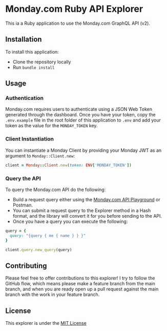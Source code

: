 # Monday.com Ruby API Explorer

This ia a Ruby application to use the Monday.com GraphQL API (v2).

## Installation

To install this application:

* Clone the repository locally
* Run `bundle install`

## Usage

### Authentication

Monday.com requires users to authenticate using a JSON Web Token generated through the dashboard. Once you have your token, copy the `.env.example` file in the root folder of this application to `.env` and add your token as the value for the `MONDAY_TOKEN` key.

### Client Instantiation

You can instantiate a Monday Client by providing your Monday JWT as an argument to `Monday::Client.new`:

```ruby
client = Monday::Client.new(token: ENV['MONDAY_TOKEN'])
```

### Query the API

To query the Monday.com API do the following:

* Build a request query either using the [Monday.com API Playground](https://israelrb.monday.com/apps/playground) or Postman.
* You can submit a request query to the Explorer method in a Hash format, and the library will convert it for you before sending to the API.
* Once you have a query you can execute the following:

```ruby
query = {
  query: "{query { me { name } } }"
}

client.query.new_query(query)
```

## Contributing

Please feel free to offer contributions to this explorer! I try to follow the GitHub flow, which means please make a feature branch from the main branch, and when you are ready open up a pull request against the main branch with the work in your feature branch.

## License

This explorer is under the [MIT License](LICENSE.txt)

